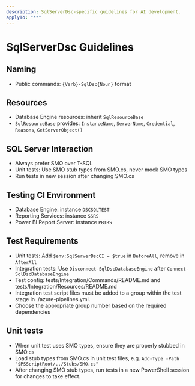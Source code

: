```yaml
---
description: SqlServerDsc-specific guidelines for AI development.
applyTo: "**"
---
```


# SqlServerDsc Guidelines

## Naming
- Public commands: `{Verb}-SqlDsc{Noun}` format

## Resources
- Database Engine resources: inherit `SqlResourceBase`
- `SqlResourceBase` provides: `InstanceName`, `ServerName`, `Credential`, `Reasons`, `GetServerObject()`

## SQL Server Interaction
- Always prefer SMO over T-SQL
- Unit tests: Use SMO stub types from SMO.cs, never mock SMO types
- Run tests in new session after changing SMO.cs

## Testing CI Environment
- Database Engine: instance `DSCSQLTEST`
- Reporting Services: instance `SSRS`
- Power BI Report Server: instance `PBIRS`

## Test Requirements
- Unit tests: Add `$env:SqlServerDscCI = $true` in `BeforeAll`, remove in `AfterAll`
- Integration tests: Use `Disconnect-SqlDscDatabaseEngine` after `Connect-SqlDscDatabaseEngine`
- Test config: tests/Integration/Commands/README.md and tests/Integration/Resources/README.md
- Integration test script files must be added to a group
within the test stage in ./azure-pipelines.yml.
- Choose the appropriate group number based on the required dependencies

## Unit tests
- When unit test uses SMO types, ensure they are properly stubbed in SMO.cs
- Load stub types from SMO.cs in unit test files, e.g. `Add-Type -Path "$PSScriptRoot/../Stubs/SMO.cs"`
- After changing SMO stub types, run tests in a new PowerShell session for changes to take effect.
